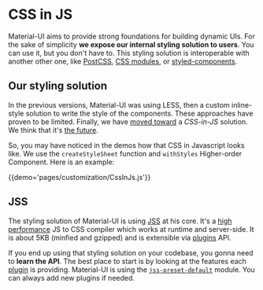 # CSS in JS

Material-UI aims to provide strong foundations for building dynamic UIs.
For the sake of simplicity **we expose our internal styling solution to users**.
You can use it, but you don't have to. This styling solution is interoperable with another other one, like [PostCSS](https://github.com/postcss/postcss), [CSS modules](https://github.com/css-modules), or [styled-components](https://github.com/styled-components/styled-components).

## Our styling solution

In the previous versions, Material-UI was using LESS, then a custom inline-style solution to write the style of the components.
These approaches have proven to be limited.
Finally, we have [moved toward](https://github.com/oliviertassinari/a-journey-toward-better-style) a *CSS-in-JS* solution. We think that it's [the future](https://medium.freecodecamp.com/css-in-javascript-the-future-of-component-based-styling-70b161a79a32).

So, you may have noticed in the demos how that CSS in Javascript looks like.
We use the `createStyleSheet` function and `withStyles` Higher-order Component.
Here is an example:

{{demo='pages/customization/CssInJs.js'}}

## JSS

The styling solution of Material-UI is using [JSS](https://github.com/cssinjs/jss) at his core.
It's a [high performance](https://github.com/cssinjs/jss/blob/master/docs/performance.md) JS to CSS compiler which works at runtime and server-side.
It is about 5KB (minfied and gzipped) and is extensible via [plugins](https://github.com/cssinjs/jss/blob/master/docs/plugins.md) API.

If you end up using that styling solution on your codebase, you gonna need to **learn the API**.
The best place to start is by looking at the features each [plugin](http://cssinjs.org/plugins) is providing. Material-UI is using the [`jss-preset-default`](http://cssinjs.org/jss-preset-default) module. You can always add new plugins if needed.
